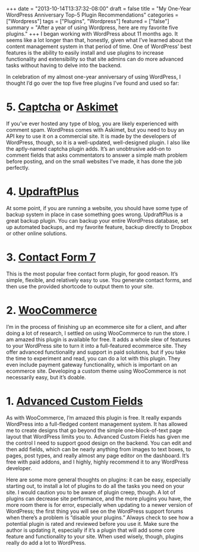 +++
date = "2013-10-14T13:37:32-08:00"
draft = false
title = "My One-Year WordPress Anniversary Top-5 Plugin Recommendations"
categories = ["Wordpress"]
tags = ["Plugins", "Wordpress"]
featured = ["false"]
summary = "After a year of using Wordpress, here are my favorite five plugins."
+++
I began working with WordPress about 11 months ago. It seems like a lot longer than that, honestly, given what I’ve learned about the content management system in that period of time. One of WordPress’ best features is the ability to easily install and use plugins to increase functionality and extensibility so that site admins can do more advanced tasks without having to delve into the backend.

In celebration of my almost one-year anniversary of using WordPress, I thought I’d go over the top five free plugins I’ve found and used so far:

# 5. [Captcha](http://wordpress.org/plugins/captcha/) or [Askimet](http://wordpress.org/plugins/akismet/)
If you’ve ever hosted any type of blog, you are likely experienced with comment spam. WordPress comes with Askimet, but you need to buy an API key to use it on a commercial site. It is made by the developers of WordPress, though, so it is a well-updated, well-designed plugin. I also like the aptly-named captcha plugin adds. It’s an unobtrusive add-on to comment fields that asks commentators to answer a simple math problem before posting, and on the small websites I’ve made, it has done the job perfectly.

# 4. [UpdraftPlus](http://wordpress.org/plugins/updraftplus/)
At some point, if you are running a website, you should have some type of backup system in place in case something goes wrong. UpdraftPlus is a great backup plugin. You can backup your entire WordPress database, set up automated backups, and my favorite feature, backup directly to Dropbox or other online solutions.

# 3. [Contact Form 7](http://wordpress.org/plugins/contact-form-7/)
This is the most popular free contact form plugin, for good reason. It’s simple, flexible, and relatively easy to use. You generate contact forms, and then use the provided shortcode to output them to your site.

# 2. [WooCommerce](http://wordpress.org/plugins/woocommerce/)
I’m in the process of finishing up an ecommerce site for a client, and after doing a lot of research, I settled on using WooCommerce to run the store. I am amazed this plugin is available for free. It adds a whole slew of features to your WordPress site to turn it into a full-featured ecommerce site. They offer advanced functionality and support in paid solutions, but if you take the time to experiment and read, you can do a lot with this plugin. They even include payment gateway functionality, which is important on an ecommerce site. Developing a custom theme using WooCommerce is not necessarily easy, but it’s doable.

# 1. [Advanced Custom Fields](http://wordpress.org/plugins/advanced-custom-fields/)
As with WooCommerce, I’m amazed this plugin is free. It really expands WordPress into a full-fledged content management system. It has allowed me to create designs that go beyond the simple one-block-of-text page layout that WordPress limits you to. Advanced Custom Fields has given me the control I need to support good design on the backend. You can edit and then add fields, which can be nearly anything from images to text boxes, to pages, post types, and really almost any page editor on the dashboard. It’s free with paid addons, and I highly, highly recommend it to any WordPress developer.

Here are some more general thoughts on plugins: it can be easy, especially starting out, to install a lot of plugins to do all the tasks you need on your site. I would caution you to be aware of plugin creep, though. A lot of plugins can decrease site performance, and the more plugins you have, the more room there is for error, especially when updating to a newer version of WordPress; the first thing you will see on the WordPress support forums when there’s a problem is “disable your plugins.” Always check to see how a potential plugin is rated and reviewed before you use it. Make sure the author is updating it, especially if it’s a plugin that will add some core feature and functionality to your site. When used wisely, though, plugins really do add a lot to WordPress.
